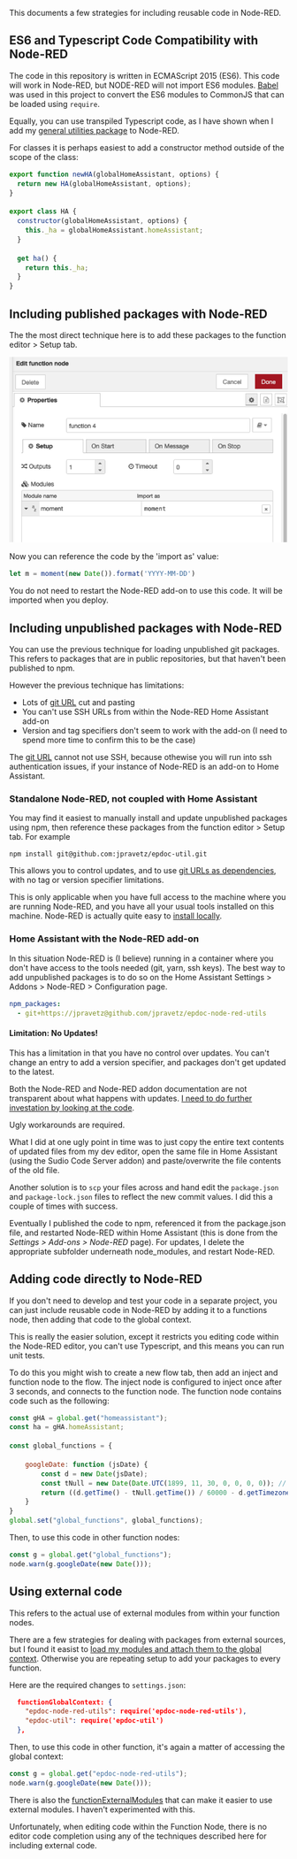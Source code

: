 This documents a few strategies for including reusable code in Node-RED. 

## ES6 and Typescript Code Compatibility with Node-RED

The code in this repository is written in ECMAScript 2015 (ES6). This code will
work in Node-RED, but NODE-RED will not import ES6 modules.
[Babel](https://babeljs.io/docs/babel-plugin-transform-modules-commonjs) was
used in this project to convert the ES6 modules to CommonJS that can be loaded
using `require`.

Equally, you can use transpiled Typescript code, as I have shown when I add my
[general utilities package](https://github.com/jpravetz/epdoc-util) to Node-RED.

For classes it is perhaps easiest to add a constructor method outside of the
scope of the class:

```javascript
export function newHA(globalHomeAssistant, options) {
  return new HA(globalHomeAssistant, options);
}

export class HA {
  constructor(globalHomeAssistant, options) {
    this._ha = globalHomeAssistant.homeAssistant;
  }

  get ha() {
    return this._ha;
  }
} 
```

## Including published packages with Node-RED

The the most direct technique here is to add these packages to the function
editor > Setup tab.


![Moment](./www/moment.png)

Now you can reference the code by the 'import as' value:


```javascript
let m = moment(new Date()).format('YYYY-MM-DD')
```

You do not need to restart the Node-RED add-on to use this code. It will be
imported when you deploy.

## Including unpublished packages with Node-RED

You can use the previous technique for loading unpublished git packages. This
refers to packages that are in public repositories, but that haven't been
published to npm. 

However the previous technique has limitations:

 * Lots of [git
URL](https://docs.npmjs.com/cli/v10/configuring-npm/package-json#git-urls-as-dependencies)
cut and pasting
 * You can't use SSH URLs from within the Node-RED Home Assistant add-on
 * Version and tag specifiers don't seem to work with the add-on (I need to
   spend more time to confirm this to be the case)

The [git
URL](https://docs.npmjs.com/cli/v10/configuring-npm/package-json#git-urls-as-dependencies)
cannot not use SSH, because othewise you will run into ssh authentication
issues, if your instance of Node-RED is an add-on to Home Assistant.

### Standalone Node-RED, not coupled with Home Assistant

You may find it easiest to manually install and update unpublished packages using npm,
then reference these packages from the function editor > Setup tab. For example

```shell
npm install git@github.com:jpravetz/epdoc-util.git
```

This allows you to control updates, and to use [git URLs as
dependencies](https://docs.npmjs.com/cli/v10/configuring-npm/package-json#git-urls-as-dependencies),
with no tag or version specifier limitations.

This is only applicable when you have full access to the machine where you are running
Node-RED, and you have all your usual tools installed on this machine. Node-RED
is actually quite easy to [install
locally](https://nodered.org/docs/getting-started/local).

### Home Assistant with the Node-RED add-on

In this situation  Node-RED is (I believe) running in a container where you don't
have access to the tools needed (git, yarn, ssh keys). The best way to add
unpublished packages is to do so on the Home Assistant Settings > Addons > Node-RED >
Configuration page.

```yaml
npm_packages:
  - git+https://jpravetz@github.com/jpravetz/epdoc-node-red-utils
```

#### Limitation: No Updates!

This has a limitation in that you have no control over updates. You can't change
an entry to add a version specifier, and packages don't get updated to the
latest. 

Both the Node-RED and Node-RED addon documentation are not transparent about
what happens with updates. [I need to do further investation by looking at the code](https://github.com/hassio-addons/addon-node-red/issues/1679#issuecomment-1720141532). 

Ugly workarounds are required. 

What I did at one ugly point in time was to just copy the entire text contents of
updated files from my dev editor, open the same file in Home Assistant (using
the Sudio Code Server addon) and paste/overwrite the file contents of the old
file.

Another solution is to `scp` your files across and hand edit the `package.json` and
`package-lock.json` files to reflect the new commit values. I did this a couple of
times with success.

Eventually I published the code to npm, referenced it from the package.json
file, and restarted Node-RED within Home Assistant (this is done from the
_Settings > Add-ons > Node-RED_ page). For updates, I delete the appropriate
subfolder underneath node_modules, and restart Node-RED.

## Adding code directly to Node-RED

If you don't need to develop and test your code in a separate project, you can
just include reusable code in Node-RED by adding it to a functions node, then
adding that code to the global context.

This is really the easier solution, except it restricts you editing code within
the Node-RED editor, you can't use Typescript, and this means you can run unit
tests.

To do this you might wish to create a new flow tab, then add an inject and
function node to the flow. The inject node is configured to inject once after 3
seconds, and connects to the function node. The function node contains code such
as the following:


```javascript
const gHA = global.get("homeassistant");
const ha = gHA.homeAssistant;

const global_functions = {

	googleDate: function (jsDate) {
		const d = new Date(jsDate);
		const tNull = new Date(Date.UTC(1899, 11, 30, 0, 0, 0, 0)); // the starting value for Google
		return ((d.getTime() - tNull.getTime()) / 60000 - d.getTimezoneOffset()) / 1440;
	}
}
global.set("global_functions", global_functions);
```

Then, to use this code in other function nodes:

```javascript
const g = global.get("global_functions");
node.warn(g.googleDate(new Date()));
```

## Using external code

This refers to the actual use of external modules from within your function nodes.

There are a few strategies for dealing with packages from external sources, but
I found it easist to [load my modules and attach them to the global
context](https://nodered.org/docs/user-guide/writing-functions#loading-additional-modules).
Otherwise you are repeating setup to add your packages to every function. 

Here
are the required changes to `settings.json`:

```json
  functionGlobalContext: {
    "epdoc-node-red-utils": require('epdoc-node-red-utils'),
    "epdoc-util": require('epdoc-util')
  },
```

Then, to use this code in other function, it's again a matter of accessing the global context:

```javascript
const g = global.get("epdoc-node-red-utils");
node.warn(g.googleDate(new Date()));
```

There is also the
[functionExternalModules](https://nodered.org/docs/user-guide/writing-functions#using-the-functionexternalmodules-option)
that can make it easier to use external modules. I haven't experimented with
this.

Unfortunately, when editing code within the Function Node, there is no editor
code completion using any of the techniques described here for including
external code.
